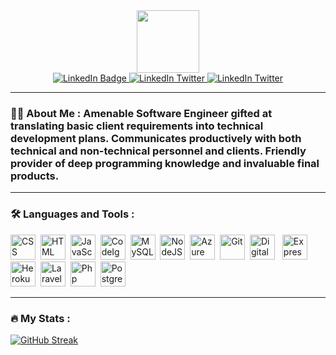 <div id="header" align="center">
  <img src="https://media.giphy.com/media/eMJXDJqSOVzQjFJ8Wv/giphy.gif" width="100"/>
</div>
<div id="badges" align="center">
  <a href="https://www.linkedin.com/in/josephine-nwoye-4a2271159">
    <img src="https://img.shields.io/badge/LinkedIn-blue?logo=linkedin&logoColor=white" alt="LinkedIn Badge"/>
  </a>
  <a href="https://twitter.com/ogechukwu_nwoye">
    <img src="https://img.shields.io/badge/Twitter-blue?logo=Twitter&logoColor=white" alt="LinkedIn Twitter"/>
  </a>
  <a href="https://instagram.com/josycodes">
    <img src="https://img.shields.io/badge/Instagram-darkred?logo=instagram&logoColor=white" alt="LinkedIn Twitter"/>
  </a>
 </div>
 <div id="badges" align="center">
  <img src="https://komarev.com/ghpvc/?username=josycodes&style=flat-square&color=blue" alt=""/>
 </div>
 
 
 ---

### :woman_technologist: About Me : Amenable Software Engineer gifted at translating basic client requirements into technical development plans. Communicates productively with both technical and non-technical personnel and clients. Friendly provider of deep programming knowledge and invaluable final products.


---

### :hammer_and_wrench: Languages and Tools :
<div>
  <img src="https://github.com/devicons/devicon/blob/master/icons/css3/css3-plain-wordmark.svg"  title="CSS3" alt="CSS" width="40" height="40"/>&nbsp;
  <img src="https://github.com/devicons/devicon/blob/master/icons/html5/html5-original.svg" title="HTML5" alt="HTML" width="40" height="40"/>&nbsp;
  <img src="https://github.com/devicons/devicon/blob/master/icons/javascript/javascript-original.svg" title="JavaScript" alt="JavaScript" width="40" height="40"/>&nbsp;
  <img src="https://github.com/devicons/devicon/blob/master/icons/codeigniter/codeigniter-plain-wordmark.svg" title="Codeigniter" alt="CodeIgniter" width="40" height="40"/>&nbsp;
  <img src="https://github.com/devicons/devicon/blob/master/icons/mysql/mysql-original-wordmark.svg" title="MySQL"  alt="MySQL" width="40" height="40"/>&nbsp;
  <img src="https://github.com/devicons/devicon/blob/master/icons/nodejs/nodejs-original-wordmark.svg" title="NodeJS" alt="NodeJS" width="40" height="40"/>&nbsp;
  <img src="https://github.com/devicons/devicon/blob/master/icons/azure/azure-original-wordmark.svg" title="Azure" alt="Azure" width="40" height="40"/>&nbsp;
  <img src="https://github.com/devicons/devicon/blob/master/icons/git/git-original-wordmark.svg" title="Git" **alt="Git" width="40" height="40"/>&nbsp;
   <img src="https://github.com/devicons/devicon/blob/master/icons/digitalocean/digitalocean-original-wordmark.svg" title="Digital Ocean" **alt="Digital Ocean" width="40" height="40"/>
  &nbsp;
  <img src="https://github.com/devicons/devicon/blob/master/icons/express/express-original-wordmark.svg" title="Express Js" **alt="Express Js" width="40" height="40"/>&nbsp;
  <img src="https://github.com/devicons/devicon/blob/master/icons/heroku/heroku-original-wordmark.svg" title="Heroku" **alt="Heroku" width="40" height="40"/>&nbsp;
  <img src="https://github.com/devicons/devicon/blob/master/icons/laravel/laravel-plain-wordmark.svg" title="Laravel" **alt="Laravel" width="40" height="40"/>&nbsp;
   <img src="https://github.com/devicons/devicon/blob/master/icons/php/php-original.svg" title="Php" **alt="Php" width="40" height="40"/>&nbsp;
   <img src="https://github.com/devicons/devicon/blob/master/icons/postgresql/postgresql-original-wordmark.svg" title="PostgreSQL" **alt="PostgrSQL" width="40" height="40"/>&nbsp;
</div>

---

### :fire: My Stats : 
[![GitHub Streak](http://github-readme-streak-stats.herokuapp.com?user=josycodes)](https://git.io/streak-stats)

